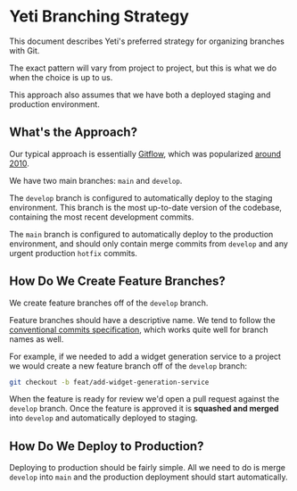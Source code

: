 # Yeti Branching Strategy

This document describes Yeti's preferred strategy for organizing branches with Git.  

The exact pattern will vary from project to project, but this is what we do when the choice is up to us.  

This approach also assumes that we have both a deployed staging and production environment.  

## What's the Approach?

Our typical approach is essentially [Gitflow](https://www.atlassian.com/git/tutorials/comparing-workflows/gitflow-workflow), which was popularized [around 2010](https://nvie.com/posts/a-successful-git-branching-model/).

We have two main branches: `main` and `develop`.  

The `develop` branch is configured to automatically deploy to the staging environment. This branch is the most up-to-date version of the codebase, containing the most recent development commits.  

The `main` branch is configured to automatically deploy to the production environment, and should only contain merge commits from `develop` and any urgent production `hotfix` commits.  

## How Do We Create Feature Branches?

We create feature branches off of the `develop` branch.  

Feature branches should have a descriptive name. We tend to follow the [conventional commits specification](https://www.conventionalcommits.org/en/v1.0.0/), which works quite well for branch names as well.  

For example, if we needed to add a widget generation service to a project we would create a new feature branch off of the `develop` branch:

```bash
git checkout -b feat/add-widget-generation-service
```

When the feature is ready for review we'd open a pull request against the `develop` branch. Once the feature is approved it is **squashed and merged** into `develop` and automatically deployed to staging.  

## How Do We Deploy to Production?

Deploying to production should be fairly simple. All we need to do is merge `develop` into `main` and the production deployment should start automatically.
